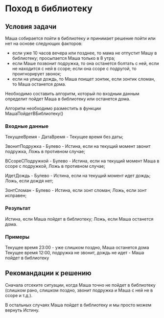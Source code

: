 # Поход в библиотеку
## Условия задачи
Маша собирается пойти в библиотеку и принимает решение пойти или нет на основе следующих факторов:
- если уже 10 часов вечера или позднее, то мама не отпустит Машу в библиотеку; просыпается Маша только в 8 утра;
- если Маше позвонит подружка, то она останется болтать с ней, если не находится с ней в ссоре; если она ссоре с подругой, то проигнорирует звонок;
- если на улице дождь, то Маша поищет зонтик, если зонтик сломан, то Маша останется дома.

Необходимо составить алгоритм, который по входным данным определит пойдет Маша в библиотеку или останется дома.

Алгоритм необходимо разместить в функции МашаПойдетВБиблиотеку()

### Входные данные
ТекущееВремя - ДатаВремя - Текущее время без даты;

ЗвонитПодружка - Булево - Истина, если на текущий момент звонит подружка, Ложь в противном случае;

ВСсореСПодружкой - Булево - Истина, если на текущий момент Маша в ссоре с подружкой, Ложь в противном случае;

ИдетДождь - Булево - Истина, если на текущий момент идет дождь; Ложь, если дождя нет;

ЗонтСломан - Булево - Истина, если зонт сломан; Ложь, если зонт исправен;
### Результат
Истина, если Маша пойдет в библиотеку; Ложь, если Маша останется дома.

### Примеры
Текущее время 23:00 - уже слишком поздно, Маша останется дома
Текущее время 12:00, подружка не звонит, дождь не идет - Маша пойдет в библиотеку

## Рекомандации к решению
Сначала отсеките ситуации, когда Маша точно не пойдет в библиотеку (слишком рано, слишком поздно, звонит подружка и Маша с ней не в ссоре и т.д.).

В остальных случаях Маша пойдет в библиотеку и мы просто можем вернуть Истину.